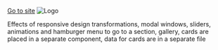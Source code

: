 [Go to site](https://lease-cars-henna.vercel.app/)
![Logo](public/assets/logo)

Effects of responsive design transformations, modal windows, sliders, animations and hamburger menu to go to a section, gallery, cards are placed in a separate component, data for cards are in a separate file
